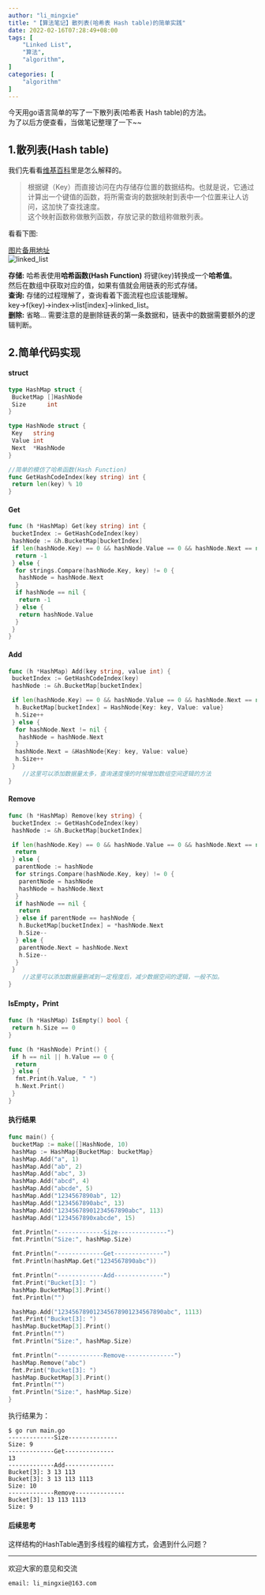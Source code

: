 ```yaml
---
author: "li_mingxie"
title: "【算法笔记】散列表(哈希表 Hash table)的简单实践"
date: 2022-02-16T07:28:49+08:00
tags: [
    "Linked List",
    "算法",
    "algorithm",
]
categories: [
    "algorithm"
]
---
```


今天用go语言简单的写了一下散列表(哈希表 Hash table)的方法。  
为了以后方便查看，当做笔记整理了一下~~  
<!--more-->

## 1.散列表(Hash table)

我们先看看[维基百科](https://zh.wikipedia.org/wiki/%E5%93%88%E5%B8%8C%E8%A1%A8)里是怎么解释的。

> 根据键（Key）而直接访问在内存储存位置的数据结构。也就是说，它通过计算出一个键值的函数，将所需查询的数据映射到表中一个位置来让人访问，这加快了查找速度。  
> 这个映射函数称做散列函数，存放记录的数组称做散列表。

看看下图:  

[图片备用地址](https://limingxie.github.io/images/algorithm/base/hash_table.png)  
![linked_list](https://mingxie-blog.oss-cn-beijing.aliyuncs.com/image/algorithm/base/hash_table.png)

**存储:** 哈希表使用**哈希函数(Hash Function)** 将键(key)转换成一个**哈希值**。  
然后在数组中获取对应的值，如果有值就会用链表的形式存储。  
**查询:** 存储的过程理解了，查询看着下面流程也应该能理解。  
key->f(key)->index->list[index]->linked_list。  
**删除:** 省略... 需要注意的是删除链表的第一条数据和，链表中的数据需要额外的逻辑判断。

## 2.简单代码实现

#### struct

```go
type HashMap struct {
 BucketMap []HashNode
 Size      int
}

type HashNode struct {
 Key   string
 Value int
 Next  *HashNode
}

//简单的模仿了哈希函数(Hash Function)
func GetHashCodeIndex(key string) int {
 return len(key) % 10
}
```

#### Get

```go
func (h *HashMap) Get(key string) int {
 bucketIndex := GetHashCodeIndex(key)
 hashNode := &h.BucketMap[bucketIndex]
 if len(hashNode.Key) == 0 && hashNode.Value == 0 && hashNode.Next == nil {
  return -1
 } else {
  for strings.Compare(hashNode.Key, key) != 0 {
   hashNode = hashNode.Next
  }
  if hashNode == nil {
   return -1
  } else {
   return hashNode.Value
  }
 }
}
```

#### Add

```go
func (h *HashMap) Add(key string, value int) {
 bucketIndex := GetHashCodeIndex(key)
 hashNode := &h.BucketMap[bucketIndex]

 if len(hashNode.Key) == 0 && hashNode.Value == 0 && hashNode.Next == nil {
  h.BucketMap[bucketIndex] = HashNode{Key: key, Value: value}
  h.Size++
 } else {
  for hashNode.Next != nil {
   hashNode = hashNode.Next
  }
  hashNode.Next = &HashNode{Key: key, Value: value}
  h.Size++
 }
    //这里可以添加数据量太多，查询速度慢的时候增加数组空间逻辑的方法
}
```

#### Remove

```go
func (h *HashMap) Remove(key string) {
 bucketIndex := GetHashCodeIndex(key)
 hashNode := &h.BucketMap[bucketIndex]

 if len(hashNode.Key) == 0 && hashNode.Value == 0 && hashNode.Next == nil {
  return
 } else {
  parentNode := hashNode
  for strings.Compare(hashNode.Key, key) != 0 {
   parentNode = hashNode
   hashNode = hashNode.Next
  }
  if hashNode == nil {
   return
  } else if parentNode == hashNode {
   h.BucketMap[bucketIndex] = *hashNode.Next
   h.Size--
  } else {
   parentNode.Next = hashNode.Next
   h.Size--
  }
 }
    //这里可以添加数据量删减到一定程度后，减少数据空间的逻辑，一般不加。
}
```

#### IsEmpty，Print

```go
func (h *HashMap) IsEmpty() bool {
 return h.Size == 0
}

func (h *HashNode) Print() {
 if h == nil || h.Value == 0 {
  return
 } else {
  fmt.Print(h.Value, " ")
  h.Next.Print()
 }
}
```

#### 执行结果

```go
func main() {
 bucketMap := make([]HashNode, 10)
 hashMap := HashMap{BucketMap: bucketMap}
 hashMap.Add("a", 1)
 hashMap.Add("ab", 2)
 hashMap.Add("abc", 3)
 hashMap.Add("abcd", 4)
 hashMap.Add("abcde", 5)
 hashMap.Add("1234567890ab", 12)
 hashMap.Add("1234567890abc", 13)
 hashMap.Add("12345678901234567890abc", 113)
 hashMap.Add("1234567890xabcde", 15)

 fmt.Println("-------------Size--------------")
 fmt.Println("Size:", hashMap.Size)

 fmt.Println("-------------Get--------------")
 fmt.Println(hashMap.Get("1234567890abc"))

 fmt.Println("-------------Add--------------")
 fmt.Print("Bucket[3]: ")
 hashMap.BucketMap[3].Print()
 fmt.Println("")

 hashMap.Add("123456789012345678901234567890abc", 1113)
 fmt.Print("Bucket[3]: ")
 hashMap.BucketMap[3].Print()
 fmt.Println("")
 fmt.Println("Size:", hashMap.Size)

 fmt.Println("-------------Remove--------------")
 hashMap.Remove("abc")
 fmt.Print("Bucket[3]: ")
 hashMap.BucketMap[3].Print()
 fmt.Println("")
 fmt.Println("Size:", hashMap.Size)
}
```

执行结果为：

```
$ go run main.go
-------------Size--------------
Size: 9
-------------Get--------------
13
-------------Add--------------
Bucket[3]: 3 13 113
Bucket[3]: 3 13 113 1113
Size: 10
-------------Remove--------------
Bucket[3]: 13 113 1113
Size: 9
```

#### 后续思考

这样结构的HashTable遇到多线程的编程方式，会遇到什么问题？

----------------------------------------------
欢迎大家的意见和交流

`email: li_mingxie@163.com`
